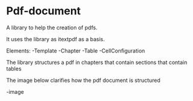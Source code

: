 # Pdf-document

A library to help the creation of pdfs.

It uses the library as itextpdf as a basis.

Elements:
  -Template
  -Chapter
  -Table
  -CellConfiguration

The library structures a pdf in chapters that contain sections that contain tables

The image below clarifies how the pdf document is structured

-image
  
